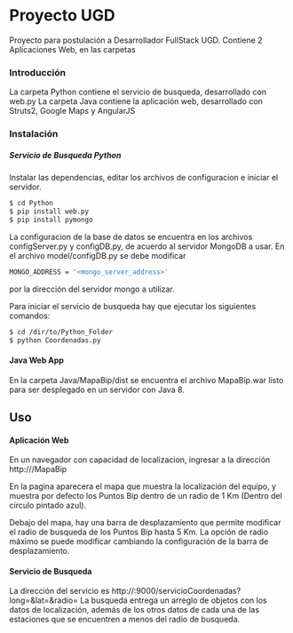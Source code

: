 # Proyecto UGD

Proyecto para postulación a Desarrollador FullStack UGD.
Contiene 2 Aplicaciones Web, en las carpetas

### Introducción
La carpeta Python contiene el servicio de busqueda, desarrollado con web.py
La carpeta Java contiene la aplicación web, desarrollado con Struts2, Google Maps y AngularJS

### Instalación

##### Servicio de Busqueda Python

Instalar las dependencias, editar los archivos de configuracion e iniciar el servidor.

```sh
$ cd Python
$ pip install web.py
$ pip install pymongo
```
La configuracion de la base de datos se encuentra en los archivos configServer.py y configDB.py, de acuerdo al servidor MongoDB a usar.
En el archivo model/configDB.py se debe modificar
```sh
MONGO_ADDRESS = '<mongo_server_address>'
```
por la dirección del servidor mongo a utilizar.

Para iniciar el servicio de busqueda hay que ejecutar los siguientes comandos:
```sh
$ cd /dir/to/Python_Folder
$ python Coordenadas.py
```

#### Java Web App
En la carpeta Java/MapaBip/dist se encuentra el archivo MapaBip.war listo para ser desplegado en un servidor con Java 8.

## Uso
#### Aplicación Web
En un navegador con capacidad de localizacion, ingresar a la dirección http://<direccionServidorJava>/MapaBip

En la pagina aparecera el mapa que muestra la localización del equipo, y muestra por defecto los Puntos Bip dentro de un radio de 1 Km (Dentro del circulo pintado azul).

Debajo del mapa, hay una barra de desplazamiento que permite modificar el radio de busqueda de los Puntos Bip hasta 5 Km. La opción de radio máximo se puede modificar cambiando la configuración de la barra de desplazamiento.

#### Servicio de Busqueda
La dirección del servicio es http://<direccionServidorMongo>:9000/servicioCoordenadas?long=<long>&lat=<lat>&radio=<radio en Km>
La busqueda entrega un arreglo de objetos con los datos de localización, además de los otros datos de cada una de las estaciones que se encuentren a menos del radio de busqueda.


